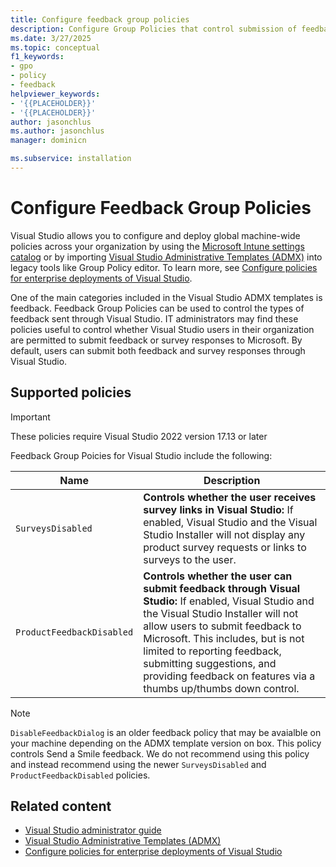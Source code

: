 ```yaml
---
title: Configure feedback group policies
description: Configure Group Policies that control submission of feedback and survey responses for enterprise deployments of Visual Studio.
ms.date: 3/27/2025
ms.topic: conceptual
f1_keywords:
- gpo
- policy
- feedback
helpviewer_keywords:
- '{{PLACEHOLDER}}'
- '{{PLACEHOLDER}}'
author: jasonchlus
ms.author: jasonchlus
manager: dominicn

ms.subservice: installation
---
```

# Configure Feedback Group Policies

Visual Studio allows you to configure and deploy global machine-wide policies across your organization by using the [Microsoft Intune settings catalog](/mem/intune/configuration/settings-catalog) or by importing [Visual Studio Administrative Templates (ADMX)](administrative-templates.md) into legacy tools like Group Policy editor. To learn more, see [Configure policies for enterprise deployments of Visual Studio](configure-policies-for-enterprise-deployments.md).

One of the main categories included in the Visual Studio ADMX templates is feedback. Feedback Group Policies can be used to control the types of feedback sent through Visual Studio. IT administrators may find these policies useful to control whether Visual Studio users in their organization are permitted to submit feedback or survey responses to Microsoft. By default, users can submit both feedback and survey responses through Visual Studio.

## Supported policies

> [!IMPORTANT]
> These policies require Visual Studio 2022 version 17.13 or later

Feedback Group Poicies for Visual Studio include the following:

| **Name**                         | **Description**                                               |
|----------------------------------|---------------------------------------------------------------|
| `SurveysDisabled`                | **Controls whether the user receives survey links in Visual Studio:** If enabled, Visual Studio and the Visual Studio Installer will not display any product survey requests or links to surveys to the user. |
| `ProductFeedbackDisabled`        | **Controls whether the user can submit feedback through Visual Studio:** If enabled, Visual Studio and the Visual Studio Installer will not allow users to submit feedback to Microsoft. This includes, but is not limited to reporting feedback, submitting suggestions, and providing feedback on features via a thumbs up/thumbs down control. |

   > [!NOTE]
   > `DisableFeedbackDialog` is an older feedback policy that may be avaialble on your machine depending on the ADMX template version on box. This policy controls Send a Smile feedback. We do not recommend using this policy and instead recommend using the newer `SurveysDisabled` and `ProductFeedbackDisabled` policies.

## Related content

* [Visual Studio administrator guide](../install/visual-studio-administrator-guide.md)
* [Visual Studio Administrative Templates (ADMX)](administrative-templates.md)
* [Configure policies for enterprise deployments of Visual Studio](configure-policies-for-enterprise-deployments.md) 
